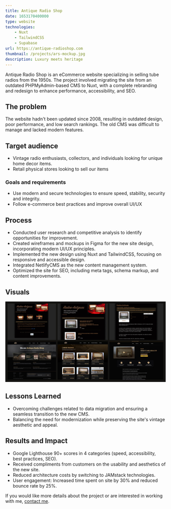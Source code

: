 ```yaml
---
title: Antique Radio Shop
date: 1653170400000
type: website
technologies:
    - Nuxt
    - TailwindCSS
    - Supabase
url: https://antique-radioshop.com
thumbnail: /projects/ars-mockup.jpg
description: Luxury meets heritage
---
```

Antique Radio Shop is an eCommerce website specializing in selling tube radios from the 1950s. The project involved migrating the site from an outdated PHPMyAdmin-based CMS to Nuxt, with a complete rebranding and redesign to enhance performance, accessibility, and SEO.
## The problem

The website hadn't been updated since 2008, resulting in outdated design, poor performance, and low search rankings. The old CMS was difficult to manage and lacked modern features.

## Target audience
- Vintage radio enthusiasts, collectors, and individuals looking for unique home decor items.
- Retail physical stores looking to sell our items
### Goals and requirements
- Use modern and secure technologies to ensure speed, stability, security and integrity.
- Follow e-commerce best practices and improve overall UI/UX

## Process
- Conducted user research and competitive analysis to identify opportunities for improvement.
- Created wireframes and mockups in Figma for the new site design, incorporating modern UI/UX principles.
- Implemented the new design using Nuxt and TailwindCSS, focusing on responsive and accessible design.
- Integrated NetlifyCMS as the new content management system.
- Optimized the site for SEO, including meta tags, schema markup, and content improvements.

## Visuals
![Before & after](/projects/ars-comparison.jpg)

## Lessons Learned

- Overcoming challenges related to data migration and ensuring a seamless transition to the new CMS.
- Balancing the need for modernization while preserving the site's vintage aesthetic and appeal.

## Results and Impact
- Google Lighthouse 90+ scores in 4 categories (speed, accessibility, best practices, SEO).
- Received compliments from customers on the usability and aesthetics of the new site.
- Reduced architecture costs by switching to JAMstack technologies.
- User engagement: Increased time spent on site by 30% and reduced bounce rate by 25%.

If you would like more details about the project or are interested in working with me, [contact me](/contact).